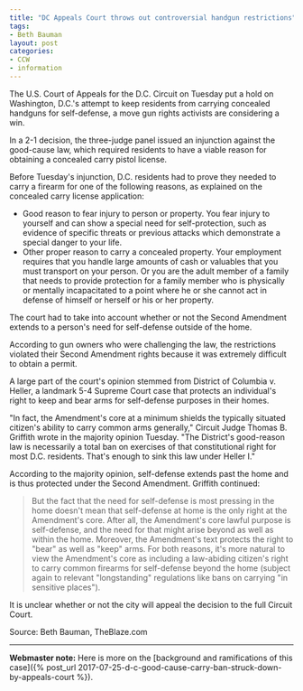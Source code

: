 ```yaml
---
title: "DC Appeals Court throws out controversial handgun restrictions"
tags:
- Beth Bauman
layout: post
categories:
- CCW
- information
---
```


The U.S. Court of Appeals for the D.C. Circuit on Tuesday put a hold on Washington, D.C.'s attempt to keep residents from carrying concealed handguns for self-defense, a move gun rights activists are considering a win.

In a 2-1 decision, the three-judge panel issued an injunction against the good-cause law, which required residents to have a viable reason for obtaining a concealed carry pistol license.

Before Tuesday's injunction, D.C. residents had to prove they needed to carry a firearm for one of the following reasons, as explained on the concealed carry license application:

- Good reason to fear injury to person or property. You fear injury to yourself and can show a special need for self-protection, such as evidence of specific threats or previous attacks which demonstrate a special danger to your life.
- Other proper reason to carry a concealed property. Your employment requires that you handle large amounts of cash or valuables that you must transport on your person. Or you are the adult member of a family that needs to provide protection for a family member who is physically or mentally incapacitated to a point where he or she cannot act in defense of himself or herself or his or her property.

The court had to take into account whether or not the Second Amendment extends to a person's need for self-defense outside of the home.

According to gun owners who were challenging the law, the restrictions violated their Second Amendment rights because it was extremely difficult to obtain a permit.

A large part of the court's opinion stemmed from District of Columbia v. Heller, a landmark 5-4 Supreme Court case that protects an individual's right to keep and bear arms for self-defense purposes in their homes.

"In fact, the Amendment's core at a minimum shields the typically situated citizen's ability to carry common arms generally," Circuit Judge Thomas B. Griffith wrote in the majority opinion Tuesday. "The District's good-reason law is necessarily a total ban on exercises of that constitutional right for most D.C. residents. That's enough to sink this law under Heller I."

According to the majority opinion, self-defense extends past the home and is thus protected under the Second Amendment. Griffith continued:

> But the fact that the need for self-defense is most pressing in the home doesn't mean that self-defense at home is the only right at the Amendment's core. After all, the Amendment's core lawful purpose is self-defense, and the need for that might arise beyond as well as within the home. Moreover, the Amendment's text protects the right to "bear" as well as "keep" arms. For both reasons, it's more natural to view the Amendment's core as including a law-abiding citizen's right to carry common firearms for self-defense beyond the home (subject again to relevant "longstanding" regulations like bans on carrying "in sensitive places").

It is unclear whether or not the city will appeal the decision to the full Circuit Court.

Source: Beth Bauman, TheBlaze.com

---

**Webmaster note:** Here is more on the [background and ramifications of this case]({% post_url 2017-07-25-d-c-good-cause-carry-ban-struck-down-by-appeals-court %}).
